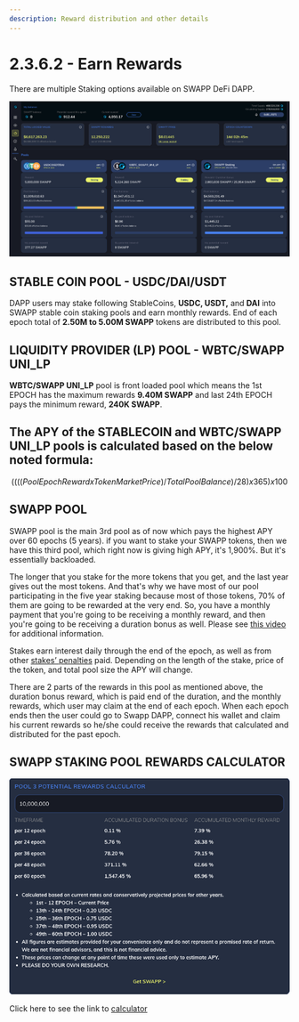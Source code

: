 ```yaml
---
description: Reward distribution and other details
---
```


# 2.3.6.2 - Earn Rewards

There are multiple Staking options available on SWAPP DeFi DAPP.

![SWAPP DEFI DAPP VIEW](.gitbook/assets/screen-shot-2021-09-26-at-3.14.55-pm.png)

## STABLE COIN POOL - USDC/DAI/USDT

DAPP users may stake following StableCoins, **USDC, USDT,** and **DAI** into SWAPP stable coin staking pools and earn monthly rewards. End of each epoch total of **2.50M to 5.00M SWAPP** tokens are distributed to this pool.

## LIQUIDITY PROVIDER \(LP\) POOL - WBTC/SWAPP UNI\_LP

**WBTC/SWAPP UNI\_LP** pool is front loaded pool which means the 1st EPOCH has the maximum rewards **9.40M SWAPP** and last 24th EPOCH pays the minimum reward, **240K SWAPP**.

## The APY of the STABLECOIN and  WBTC/SWAPP UNI\_LP pools is calculated based on the below noted formula:

$$
((((Pool Epoch Reward x Token Market Price)/Total Pool Balance)/28)x365)x100
$$

## SWAPP POOL

SWAPP pool is the main 3rd pool as of now which pays the highest APY over 60 epochs \(5 years\). if you want to stake your SWAPP tokens, then we have this third pool, which right now is giving high APY, it's 1,900%. But it's essentially backloaded.

The longer that you stake for the more tokens that you get, and the last year gives out the most tokens. And that's why we have most of our pool participating in the five year staking because most of those tokens, 70% of them are going to be rewarded at the very end. So, you have a monthly payment that you're going to be receiving a monthly reward, and then you're going to be receiving a duration bonus as well. Please see [this video](https://vimeo.com/587617636) for additional information.

Stakes earn interest daily through the end of the epoch, as well as from other [stakes’ penalties](staking.md) paid. Depending on the length of the stake, price of the token, and total pool size the APY will change.

There are 2 parts of the rewards in this pool as mentioned above, the duration bonus reward, which is paid end of the duration, and the monthly rewards, which user may claim at the end of each epoch. When each epoch ends then the user could go to Swapp DAPP, connect his wallet and claim his current rewards so he/she could receive the rewards that calculated and distributed for the past epoch.

## SWAPP STAKING POOL REWARDS CALCULATOR

![SWAPP STAKING POOL REWARDS CALCULATOR](.gitbook/assets/screen-shot-2021-09-26-at-4.51.38-pm.png)

Click here to see the link to [calculator ](https://swapp-dev.hubio.dev/widgets/calculator)

